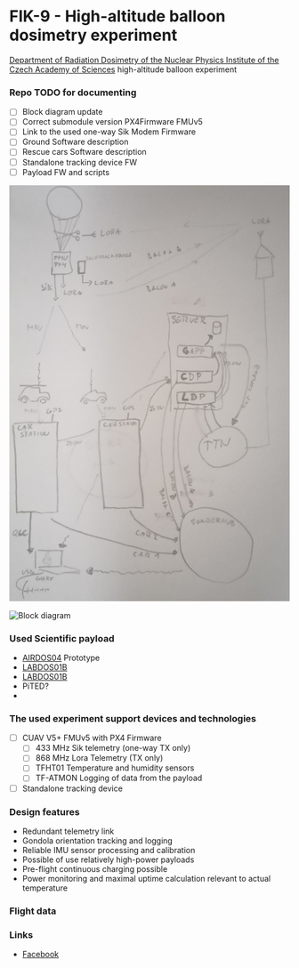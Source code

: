 # FIK-9 - High-altitude balloon dosimetry experiment

[Department of Radiation Dosimetry of the Nuclear Physics Institute of the Czech Academy of Sciences](http://www.ujf.cas.cz/en/departments/department-of-radiation-dosimetry/contact/) high-altitude balloon experiment

### Repo TODO for documenting
- [ ] Block diagram update
- [ ] Correct submodule version PX4Firmware FMUv5
- [ ] Link to the used one-way Sik Modem Firmware 
- [ ] Ground Software description
- [ ] Rescue cars Software description
- [ ] Standalone tracking device FW
- [ ] Payload FW and scripts

![Sw diagram](doc/img/fik_9_sw_data.png)

![Block diagram](doc/img/block_schematics.png)


### Used Scientific payload

 - [AIRDOS04](https://github.com/UniversalScientificTechnologies/AIRDOS04) Prototype
 - [LABDOS01B](https://github.com/UniversalScientificTechnologies/LABDOS01)
 - [LABDOS01B](https://github.com/UniversalScientificTechnologies/LABDOS01/tree/LABDOS01A)
 - PiTED?
 - 

### The used experiment support devices and technologies

 - [ ] CUAV V5+ FMUv5 with PX4 Firmware
   - [ ] 433 MHz Sik telemetry (one-way TX only)
   - [ ] 868 MHz Lora Telemetry (TX only)
   - [ ] TFHT01 Temperature and humidity sensors
   - [ ] TF-ATMON Logging of data from the payload
 - [ ] Standalone tracking device

### Design features

  * Redundant telemetry link
  * Gondola orientation tracking and logging
  * Reliable IMU sensor processing and calibration
  * Possible of use relatively high-power payloads
  * Pre-flight continuous charging possible
  * Power monitoring and maximal uptime calculation relevant to actual temperature

### Flight data

### Links
  * [Facebook](https://www.facebook.com/balonfik/)
